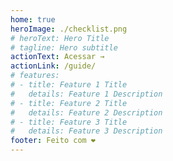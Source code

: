 ```yaml
---
home: true
heroImage: ./checklist.png
# heroText: Hero Title
# tagline: Hero subtitle
actionText: Acessar →
actionLink: /guide/
# features:
# - title: Feature 1 Title
#   details: Feature 1 Description
# - title: Feature 2 Title
#   details: Feature 2 Description
# - title: Feature 3 Title
#   details: Feature 3 Description
footer: Feito com ❤️
---
```


